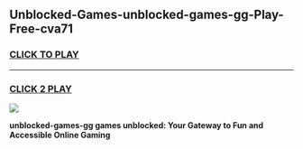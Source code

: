 
## Unblocked-Games-unblocked-games-gg-Play-Free-cva71
<h3>
<a href="https://premium76.site?title=unblocked-games-gg&ref=10A">CLICK TO PLAY</a></h3>
<hr>

<h3>
<a href="https://premium76.site?title=unblocked-games-gg&ref=10A">CLICK 2 PLAY</a>
  
</h3>

<a href="https://premium76.site?title=unblocked-games-gg&ref=10A"><img src="https://clearcache.store/games.png"></a>


**unblocked-games-gg games unblocked: Your Gateway to Fun and Accessible Online Gaming**
